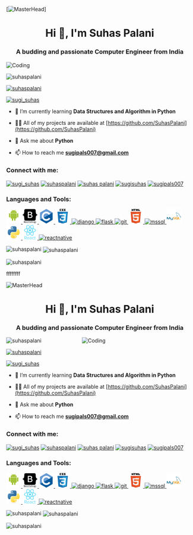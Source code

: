 [![MasterHead]([https://1.bp.blogspot.com/-7A4WynwLsM...](https://www.google.com/url?sa=i&url=https%3A%2F%2Fwww.pinterest.com%2Fpin%2F720013059164540251%2F&psig=AOvVaw3lqlNPGJQn0qZipOMNNvfJ&ust=1678972230026000&source=images&cd=vfe&ved=0CA8QjRxqFwoTCODFvY2B3v0CFQAAAAAdAAAAABAJ))]
<h1 align="center">Hi 👋, I'm Suhas Palani</h1>
<h3 align="center">A budding and passionate Computer Engineer from India</h3>
<img align="center" alt="Coding" width="400" src="https://i.pinimg.com/originals/bd/4e/d3/bd4ed327189c2a56695beb91cd534570.gif">

<p align="left"> <img src="https://komarev.com/ghpvc/?username=suhaspalani&label=Profile%20views&color=0e75b6&style=flat" alt="suhaspalani" /> </p>

<p align="left"> <a href="https://github.com/ryo-ma/github-profile-trophy"><img src="https://github-profile-trophy.vercel.app/?username=suhaspalani" alt="suhaspalani" /></a> </p>

<p align="left"> <a href="https://twitter.com/sugi_suhas" target="blank"><img src="https://img.shields.io/twitter/follow/sugi_suhas?logo=twitter&style=for-the-badge" alt="sugi_suhas" /></a> </p>

- 🌱 I’m currently learning **Data Structures and Algorithm in Python**

- 👨‍💻 All of my projects are available at [https://github.com/SuhasPalani](https://github.com/SuhasPalani)

- 💬 Ask me about **Python**

- 📫 How to reach me **sugipals007@gmail.com**

<h3 align="left">Connect with me:</h3>
<p align="left">
<a href="https://twitter.com/sugi_suhas" target="blank"><img align="center" src="https://raw.githubusercontent.com/rahuldkjain/github-profile-readme-generator/master/src/images/icons/Social/twitter.svg" alt="sugi_suhas" height="30" width="40" /></a>
<a href="https://linkedin.com/in/suhaspalani" target="blank"><img align="center" src="https://raw.githubusercontent.com/rahuldkjain/github-profile-readme-generator/master/src/images/icons/Social/linked-in-alt.svg" alt="suhaspalani" height="30" width="40" /></a>
<a href="https://fb.com/suhas palani" target="blank"><img align="center" src="https://raw.githubusercontent.com/rahuldkjain/github-profile-readme-generator/master/src/images/icons/Social/facebook.svg" alt="suhas palani" height="30" width="40" /></a>
<a href="https://instagram.com/sugisuhas" target="blank"><img align="center" src="https://raw.githubusercontent.com/rahuldkjain/github-profile-readme-generator/master/src/images/icons/Social/instagram.svg" alt="sugisuhas" height="30" width="40" /></a>
<a href="https://www.hackerrank.com/sugipals007" target="blank"><img align="center" src="https://raw.githubusercontent.com/rahuldkjain/github-profile-readme-generator/master/src/images/icons/Social/hackerrank.svg" alt="sugipals007" height="30" width="40" /></a>
</p>

<h3 align="left">Languages and Tools:</h3>
<p align="left"> <a href="https://developer.android.com" target="_blank" rel="noreferrer"> <img src="https://raw.githubusercontent.com/devicons/devicon/master/icons/android/android-original-wordmark.svg" alt="android" width="40" height="40"/> </a> <a href="https://getbootstrap.com" target="_blank" rel="noreferrer"> <img src="https://raw.githubusercontent.com/devicons/devicon/master/icons/bootstrap/bootstrap-plain-wordmark.svg" alt="bootstrap" width="40" height="40"/> </a> <a href="https://www.cprogramming.com/" target="_blank" rel="noreferrer"> <img src="https://raw.githubusercontent.com/devicons/devicon/master/icons/c/c-original.svg" alt="c" width="40" height="40"/> </a> <a href="https://www.w3schools.com/css/" target="_blank" rel="noreferrer"> <img src="https://raw.githubusercontent.com/devicons/devicon/master/icons/css3/css3-original-wordmark.svg" alt="css3" width="40" height="40"/> </a> <a href="https://www.djangoproject.com/" target="_blank" rel="noreferrer"> <img src="https://cdn.worldvectorlogo.com/logos/django.svg" alt="django" width="40" height="40"/> </a> <a href="https://flask.palletsprojects.com/" target="_blank" rel="noreferrer"> <img src="https://www.vectorlogo.zone/logos/pocoo_flask/pocoo_flask-icon.svg" alt="flask" width="40" height="40"/> </a> <a href="https://git-scm.com/" target="_blank" rel="noreferrer"> <img src="https://www.vectorlogo.zone/logos/git-scm/git-scm-icon.svg" alt="git" width="40" height="40"/> </a> <a href="https://www.w3.org/html/" target="_blank" rel="noreferrer"> <img src="https://raw.githubusercontent.com/devicons/devicon/master/icons/html5/html5-original-wordmark.svg" alt="html5" width="40" height="40"/> </a> <a href="https://www.microsoft.com/en-us/sql-server" target="_blank" rel="noreferrer"> <img src="https://www.svgrepo.com/show/303229/microsoft-sql-server-logo.svg" alt="mssql" width="40" height="40"/> </a> <a href="https://www.mysql.com/" target="_blank" rel="noreferrer"> <img src="https://raw.githubusercontent.com/devicons/devicon/master/icons/mysql/mysql-original-wordmark.svg" alt="mysql" width="40" height="40"/> </a> <a href="https://www.python.org" target="_blank" rel="noreferrer"> <img src="https://raw.githubusercontent.com/devicons/devicon/master/icons/python/python-original.svg" alt="python" width="40" height="40"/> </a> <a href="https://reactjs.org/" target="_blank" rel="noreferrer"> <img src="https://raw.githubusercontent.com/devicons/devicon/master/icons/react/react-original-wordmark.svg" alt="react" width="40" height="40"/> </a> <a href="https://reactnative.dev/" target="_blank" rel="noreferrer"> <img src="https://reactnative.dev/img/header_logo.svg" alt="reactnative" width="40" height="40"/> </a> </p>

<p><img align="left" src="https://github-readme-stats.vercel.app/api/top-langs?username=suhaspalani&show_icons=true&locale=en&layout=compact" alt="suhaspalani" /></p>

<p>&nbsp;<img align="center" src="https://github-readme-stats.vercel.app/api?username=suhaspalani&show_icons=true&locale=en" alt="suhaspalani" /></p>

<p><img align="center" src="https://github-readme-streak-stats.herokuapp.com/?user=suhaspalani&" alt="suhaspalani" /></p>





ffffffff


![MasterHead](https://media1.giphy.com/media/v1.Y2lkPTc5MGI3NjExZWNkNzIxNGEzNWMyOGVhYjE4MGNjYTJmM2Q5YWJjMDlkZDBiY2EwZiZjdD1n/RbDKaczqWovIugyJmW/giphy.gif)
<h1 align="center">Hi 👋, I'm Suhas Palani</h1>
<h3 align="center">A budding and passionate Computer Engineer from India</h3>
<img align="right" alt="Coding" width="300" src="https://media4.giphy.com/media/HscDLzkO8EOTmgkhQP/200w.webp?cid=ecf05e47dg25n6tzqjmzrmptzwl5ekrsiabjf8odkf4gdbaj&rid=200w.webp&ct=g">

<p align="left"> <img src="https://komarev.com/ghpvc/?username=suhaspalani&label=Profile%20views&color=0e75b6&style=flat" alt="suhaspalani" /> </p>

<p align="left"> <a href="https://github.com/ryo-ma/github-profile-trophy"><img src="https://github-profile-trophy.vercel.app/?username=suhaspalani" alt="suhaspalani" /></a> </p>

<p align="left"> <a href="https://twitter.com/sugi_suhas" target="blank"><img src="https://img.shields.io/twitter/follow/sugi_suhas?logo=twitter&style=for-the-badge" alt="sugi_suhas" /></a> </p>

- 🌱 I’m currently learning **Data Structures and Algorithm in Python**

- 👨‍💻 All of my projects are available at [https://github.com/SuhasPalani](https://github.com/SuhasPalani)

- 💬 Ask me about **Python**

- 📫 How to reach me **sugipals007@gmail.com**

<h3 align="left">Connect with me:</h3>
<p align="left">
<a href="https://twitter.com/sugi_suhas" target="blank"><img align="center" src="https://raw.githubusercontent.com/rahuldkjain/github-profile-readme-generator/master/src/images/icons/Social/twitter.svg" alt="sugi_suhas" height="30" width="40" /></a>
<a href="https://linkedin.com/in/suhaspalani" target="blank"><img align="center" src="https://raw.githubusercontent.com/rahuldkjain/github-profile-readme-generator/master/src/images/icons/Social/linked-in-alt.svg" alt="suhaspalani" height="30" width="40" /></a>
<a href="https://fb.com/suhas palani" target="blank"><img align="center" src="https://raw.githubusercontent.com/rahuldkjain/github-profile-readme-generator/master/src/images/icons/Social/facebook.svg" alt="suhas palani" height="30" width="40" /></a>
<a href="https://instagram.com/sugisuhas" target="blank"><img align="center" src="https://raw.githubusercontent.com/rahuldkjain/github-profile-readme-generator/master/src/images/icons/Social/instagram.svg" alt="sugisuhas" height="30" width="40" /></a>
<a href="https://www.hackerrank.com/sugipals007" target="blank"><img align="center" src="https://raw.githubusercontent.com/rahuldkjain/github-profile-readme-generator/master/src/images/icons/Social/hackerrank.svg" alt="sugipals007" height="30" width="40" /></a>
</p>

<h3 align="left">Languages and Tools:</h3>
<p align="left"> <a href="https://developer.android.com" target="_blank" rel="noreferrer"> <img src="https://raw.githubusercontent.com/devicons/devicon/master/icons/android/android-original-wordmark.svg" alt="android" width="40" height="40"/> </a> <a href="https://getbootstrap.com" target="_blank" rel="noreferrer"> <img src="https://raw.githubusercontent.com/devicons/devicon/master/icons/bootstrap/bootstrap-plain-wordmark.svg" alt="bootstrap" width="40" height="40"/> </a> <a href="https://www.cprogramming.com/" target="_blank" rel="noreferrer"> <img src="https://raw.githubusercontent.com/devicons/devicon/master/icons/c/c-original.svg" alt="c" width="40" height="40"/> </a> <a href="https://www.w3schools.com/css/" target="_blank" rel="noreferrer"> <img src="https://raw.githubusercontent.com/devicons/devicon/master/icons/css3/css3-original-wordmark.svg" alt="css3" width="40" height="40"/> </a> <a href="https://www.djangoproject.com/" target="_blank" rel="noreferrer"> <img src="https://cdn.worldvectorlogo.com/logos/django.svg" alt="django" width="40" height="40"/> </a> <a href="https://flask.palletsprojects.com/" target="_blank" rel="noreferrer"> <img src="https://www.vectorlogo.zone/logos/pocoo_flask/pocoo_flask-icon.svg" alt="flask" width="40" height="40"/> </a> <a href="https://git-scm.com/" target="_blank" rel="noreferrer"> <img src="https://www.vectorlogo.zone/logos/git-scm/git-scm-icon.svg" alt="git" width="40" height="40"/> </a> <a href="https://www.w3.org/html/" target="_blank" rel="noreferrer"> <img src="https://raw.githubusercontent.com/devicons/devicon/master/icons/html5/html5-original-wordmark.svg" alt="html5" width="40" height="40"/> </a> <a href="https://www.microsoft.com/en-us/sql-server" target="_blank" rel="noreferrer"> <img src="https://www.svgrepo.com/show/303229/microsoft-sql-server-logo.svg" alt="mssql" width="40" height="40"/> </a> <a href="https://www.mysql.com/" target="_blank" rel="noreferrer"> <img src="https://raw.githubusercontent.com/devicons/devicon/master/icons/mysql/mysql-original-wordmark.svg" alt="mysql" width="40" height="40"/> </a> <a href="https://www.python.org" target="_blank" rel="noreferrer"> <img src="https://raw.githubusercontent.com/devicons/devicon/master/icons/python/python-original.svg" alt="python" width="40" height="40"/> </a> <a href="https://reactjs.org/" target="_blank" rel="noreferrer"> <img src="https://raw.githubusercontent.com/devicons/devicon/master/icons/react/react-original-wordmark.svg" alt="react" width="40" height="40"/> </a> <a href="https://reactnative.dev/" target="_blank" rel="noreferrer"> <img src="https://reactnative.dev/img/header_logo.svg" alt="reactnative" width="40" height="40"/> </a> </p>

<p><img align="left" src="https://github-readme-stats.vercel.app/api/top-langs?username=suhaspalani&show_icons=true&locale=en&layout=compact" alt="suhaspalani" /></p>

<p>&nbsp;<img align="center" src="https://github-readme-stats.vercel.app/api?username=suhaspalani&show_icons=true&locale=en" alt="suhaspalani" /></p>

<p><img align="center" src="https://github-readme-streak-stats.herokuapp.com/?user=suhaspalani&" alt="suhaspalani" /></p>


